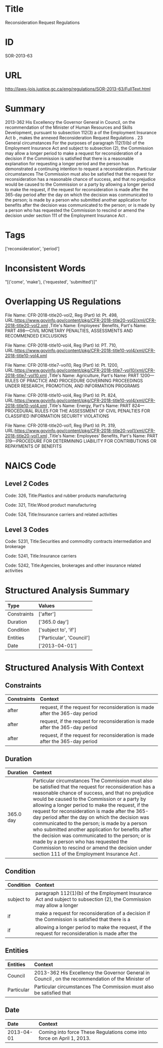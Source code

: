 # Title
Reconsideration Request Regulations


# ID
SOR-2013-63

# URL
http://laws-lois.justice.gc.ca/eng/regulations/SOR-2013-63/FullText.html


# Summary
2013-362 His Excellency the Governor General in Council, on the recommendation of the Minister of Human Resources and Skills Development, pursuant to subsection 112(3) a  of the  Employment Insurance Act b , makes the annexed  Reconsideration Request Regulations .
23 General circumstances For the purposes of paragraph 112(1)(b) of the  Employment Insurance Act  and subject to subsection (2), the Commission may allow a longer period to make a request for reconsideration of a decision if the Commission is satisfied that there is a reasonable explanation for requesting a longer period and the person has demonstrated a continuing intention to request a reconsideration.
Particular circumstances The Commission must also be satisfied that the request for reconsideration has a reasonable chance of success, and that no prejudice would be caused to the Commission or a party by allowing a longer period to make the request, if the request for reconsideration is made after the 365-day period after the day on which the decision was communicated to the person; is made by a person who submitted another application for benefits after the decision was communicated to the person; or is made by a person who has requested the Commission to rescind or amend the decision under section 111 of the  Employment Insurance Act .


# Tags
['reconsideration', 'period']


# Inconsistent Words
"[('come', 'make'), ('requested', 'submitted')]"


# Overlapping US Regulations
File Name: CFR-2018-title20-vol2, Reg (Part) Id: Pt. 498, URL:https://www.govinfo.gov/content/pkg/CFR-2018-title20-vol2/xml/CFR-2018-title20-vol2.xml
,Title's Name: Employees' Benefits, Part's Name: PART 498—CIVIL MONETARY PENALTIES, ASSESSMENTS AND RECOMMENDED EXCLUSIONS

File Name: CFR-2018-title10-vol4, Reg (Part) Id: PT. 710, URL:https://www.govinfo.gov/content/pkg/CFR-2018-title10-vol4/xml/CFR-2018-title10-vol4.xml

File Name: CFR-2018-title7-vol10, Reg (Part) Id: Pt. 1200, URL:https://www.govinfo.gov/content/pkg/CFR-2018-title7-vol10/xml/CFR-2018-title7-vol10.xml
,Title's Name: Agriculture, Part's Name: PART 1200—RULES OF PRACTICE AND PROCEDURE GOVERNING PROCEEDINGS UNDER RESEARCH, PROMOTION, AND INFORMATION PROGRAMS

File Name: CFR-2018-title10-vol4, Reg (Part) Id: Pt. 824, URL:https://www.govinfo.gov/content/pkg/CFR-2018-title10-vol4/xml/CFR-2018-title10-vol4.xml
,Title's Name: Energy, Part's Name: PART 824—PROCEDURAL RULES FOR THE ASSESSMENT OF CIVIL PENALTIES FOR CLASSIFIED INFORMATION SECURITY VIOLATIONS

File Name: CFR-2018-title20-vol1, Reg (Part) Id: Pt. 319, URL:https://www.govinfo.gov/content/pkg/CFR-2018-title20-vol1/xml/CFR-2018-title20-vol1.xml
,Title's Name: Employees' Benefits, Part's Name: PART 319—PROCEDURE FOR DETERMINING LIABILITY FOR CONTRIBUTIONS OR REPAYMENTS OF BENEFITS




# NAICS Code
## Level 2 Codes
Code: 326, Title:Plastics and rubber products manufacturing

Code: 321, Title:Wood product manufacturing

Code: 524, Title:Insurance carriers and related activities




## Level 3 Codes
Code: 5231, Title:Securities and commodity contracts intermediation and brokerage

Code: 5241, Title:Insurance carriers

Code: 5242, Title:Agencies, brokerages and other insurance related activities







# Structured Analysis Summary
| Type        | Values                    |
|:------------|:--------------------------|
| Constraints | ['after']                 |
| Duration    | ['365.0 day']             |
| Condition   | ['subject to', 'if']      |
| Entities    | ['Particular', 'Council'] |
| Date        | ['2013-04-01']            |


# Structured Analysis With Context
 


## Constraints
| Constraints   | Context                                                                       |
|:--------------|:------------------------------------------------------------------------------|
| after         | request, if the request for reconsideration is made after  the 365-day period |
| after         | request, if the request for reconsideration is made after  the 365-day period |
| after         | request, if the request for reconsideration is made after  the 365-day period |


## Duration
| Duration   | Context                                                                                                                                                                                                                                                                                                                                                                                                                                                                                                                                                                                                                                                                 |
|:-----------|:------------------------------------------------------------------------------------------------------------------------------------------------------------------------------------------------------------------------------------------------------------------------------------------------------------------------------------------------------------------------------------------------------------------------------------------------------------------------------------------------------------------------------------------------------------------------------------------------------------------------------------------------------------------------|
| 365.0 day  | Particular circumstances The Commission must also be satisfied that the request for reconsideration has a reasonable chance of success, and that no prejudice would be caused to the Commission or a party by allowing a longer period to make the request, if the request for reconsideration is made after the 365-day period after the day on which the decision was communicated to the person; is made by a person who submitted another application for benefits after the decision was communicated to the person; or is made by a person who has requested the Commission to rescind or amend the decision under section 111 of the  Employment Insurance Act . |


## Condition
| Condition   | Context                                                                                                              |
|:------------|:---------------------------------------------------------------------------------------------------------------------|
| subject to  | paragraph 112(1)(b) of the Employment Insurance Act and subject to subsection (2), the Commission may allow a longer |
| if          | make a request for reconsideration of a decision if the Commission is satisfied that there is a                      |
| if          | allowing a longer period to make the request, if the request for reconsideration is made after the                   |


## Entities
| Entities   | Context                                                                                             |
|:-----------|:----------------------------------------------------------------------------------------------------|
| Council    | 2013-362 His Excellency the Governor General in  Council , on the recommendation of the Minister of |
| Particular | Particular circumstances The Commission must also be satisfied that                                 |


## Date
| Date       | Context                                                               |
|:-----------|:----------------------------------------------------------------------|
| 2013-04-01 | Coming into force These Regulations come into force on April 1, 2013. |


